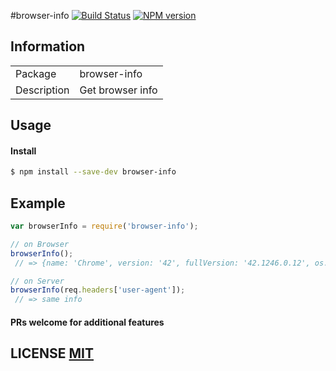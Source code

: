 #browser-info
[![Build Status](https://travis-ci.org/stevelacy/browser-info.png?branch=master)](https://travis-ci.org/stevelacy/browser-info)
[![NPM version](https://badge.fury.io/js/browser-info.png)](http://badge.fury.io/js/browser-info)


## Information

<table>
<tr>
<td>Package</td><td>browser-info</td>
</tr>
<tr>
<td>Description</td>
<td>Get browser info</td>
</tr>
</table>

## Usage

#### Install

```sh
$ npm install --save-dev browser-info
```

## Example

```js
var browserInfo = require('browser-info');

// on Browser
browserInfo();
 // => {name: 'Chrome', version: '42', fullVersion: '42.1246.0.12', os: 'Linux'}

// on Server
browserInfo(req.headers['user-agent']);
 // => same info
```

#### PRs welcome for additional features

## LICENSE [MIT](LICENSE)

